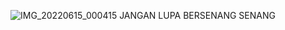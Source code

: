 ![IMG_20220615_000415](https://user-images.githubusercontent.com/104694887/173635621-42cfe974-536f-4b61-bac0-65f3556c6cdb.jpg)
JANGAN LUPA BERSENANG SENANG
